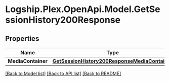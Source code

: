# Logship.Plex.OpenApi.Model.GetSessionHistory200Response

## Properties

Name | Type | Description | Notes
------------ | ------------- | ------------- | -------------
**MediaContainer** | [**GetSessionHistory200ResponseMediaContainer**](GetSessionHistory200ResponseMediaContainer.md) |  | [optional] 

[[Back to Model list]](../../README.md#documentation-for-models) [[Back to API list]](../../README.md#documentation-for-api-endpoints) [[Back to README]](../../README.md)

